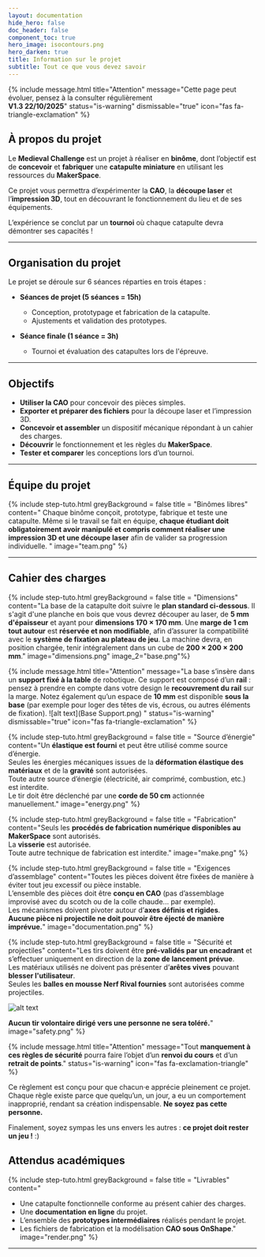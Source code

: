 ```yaml
---
layout: documentation
hide_hero: false
doc_header: false
component_toc: true
hero_image: isocontours.png
hero_darken: true
title: Information sur le projet
subtitle: Tout ce que vous devez savoir
---
```


{% include message.html title="Attention" message="Cette page peut évoluer, pensez à la consulter régulièrement  
**V1.3 22/10/2025**" status="is-warning" dismissable="true" icon="fas fa-triangle-exclamation" %}

## À propos du projet  

Le **Medieval Challenge** est un projet à réaliser en **binôme**, dont l’objectif est de **concevoir** et **fabriquer** une **catapulte miniature** en utilisant les ressources du **MakerSpace**.  

Ce projet vous permettra d’expérimenter la **CAO**, la **découpe laser** et l’**impression 3D**, tout en découvrant le fonctionnement du lieu et de ses équipements.  

L’expérience se conclut par un **tournoi** où chaque catapulte devra démontrer ses capacités !  

---

## Organisation du projet  

Le projet se déroule sur 6 séances réparties en trois étapes :

- **Séances de projet (5 séances = 15h)**  
   - Conception, prototypage et fabrication de la catapulte.  
   - Ajustements et validation des prototypes.  

- **Séance finale (1 séance = 3h)**  
   - Tournoi et évaluation des catapultes lors de l'épreuve.  

---

## Objectifs  

- **Utiliser la CAO** pour concevoir des pièces simples.  
- **Exporter et préparer des fichiers** pour la découpe laser et l’impression 3D.  
- **Concevoir et assembler** un dispositif mécanique répondant à un cahier des charges.  
- **Découvrir** le fonctionnement et les règles du **MakerSpace**.  
- **Tester et comparer** les conceptions lors d’un tournoi.  


---

## Équipe du projet  

{% include step-tuto.html
greyBackground = false
title = "Binômes libres"
content="
Chaque binôme conçoit, prototype, fabrique et teste une catapulte. Même si le travail se fait en équipe, **chaque étudiant doit obligatoirement avoir manipulé et compris comment réaliser une impression 3D et une découpe laser** afin de valider sa progression individuelle. "
image="team.png" %}   

---

## Cahier des charges

{% include step-tuto.html
greyBackground = false
title = "Dimensions"
content="La base de la catapulte doit suivre le **plan standard ci-dessous**.
Il s'agit d'une planche en bois que vous devrez découper au laser, de **5 mm d'épaisseur** et ayant pour **dimensions 170 × 170 mm**.
Une **marge de 1 cm tout autour** est **réservée et non modifiable**, afin d’assurer la compatibilité avec le **système de fixation au plateau de jeu**.
La machine devra, en position chargée, tenir intégralement dans un cube de **200 × 200 × 200 mm**."
image="dimensions.png" 
image_2="base.png"%}

{% include message.html title="Attention" message="La base s’insère dans un **support fixé à la table** de robotique. Ce support est composé d’un **rail** : pensez à prendre en compte dans votre design le **recouvrement du rail** sur la marge.
Notez également qu’un espace de **10 mm** est disponible **sous la base** (par exemple pour loger des têtes de vis, écrous, ou autres éléments de fixation).
![alt text](Base Support.png) " status="is-warning" dismissable="true" icon="fas fa-triangle-exclamation" %}

{% include step-tuto.html
greyBackground = false
title = "Source d’énergie"
content="Un **élastique est fourni** et peut être utilisé comme source d’énergie.  
Seules les énergies mécaniques issues de la **déformation élastique des matériaux** et de la **gravité** sont autorisées.  
Toute autre source d’énergie (électricité, air comprimé, combustion, etc.) est interdite.  
Le tir doit être déclenché par une **corde de 50 cm** actionnée manuellement."
image="energy.png" %}

{% include step-tuto.html
greyBackground = false
title = "Fabrication"
content="Seuls les **procédés de fabrication numérique disponibles au MakerSpace** sont autorisés.  
La **visserie** est autorisée.  
Toute autre technique de fabrication est interdite."
image="make.png" %}

{% include step-tuto.html
greyBackground = false
title = "Exigences d’assemblage"
content="Toutes les pièces doivent être fixées de manière à éviter tout jeu excessif ou pièce instable.  
L’ensemble des pièces doit être **conçu en CAO** (pas d’assemblage improvisé avec du scotch ou de la colle chaude... par exemple).  
Les mécanismes doivent pivoter autour d’**axes définis et rigides**.  
**Aucune pièce ni projectile ne doit pouvoir être éjecté de manière imprévue.**"
image="documentation.png" %}

{% include step-tuto.html
greyBackground = false
title = "Sécurité et projectiles"
content="Les tirs doivent être **pré-validés par un encadrant** et s’effectuer uniquement en direction de la **zone de lancement prévue**.  
Les matériaux utilisés ne doivent pas présenter d’**arêtes vives** pouvant **blesser l'utilisateur**.  
Seules les **balles en mousse Nerf Rival fournies** sont autorisées comme projectiles.  

![alt text](image.png)

**Aucun tir volontaire dirigé vers une personne ne sera toléré.**"
image="safety.png" %}

{% include message.html title="Attention" message="Tout **manquement à ces règles de sécurité** pourra faire l’objet d’un **renvoi du cours** et d’un **retrait de points**." status="is-warning"  icon="fas fa-exclamation-triangle" %}

Ce règlement est conçu pour que chacun·e apprécie pleinement ce projet. Chaque règle existe parce que quelqu’un, un jour, a eu un comportement inapproprié, rendant sa création indispensable. **Ne soyez pas cette personne.**

Finalement, soyez sympas les uns envers les autres : **ce projet doit rester un jeu !** :)  

## Attendus académiques 

{% include step-tuto.html
greyBackground = false
title = "Livrables"
content="
- Une catapulte fonctionnelle conforme au présent cahier des charges.  
- Une **documentation en ligne** du projet.  
- L’ensemble des **prototypes intermédiaires** réalisés pendant le projet.  
- Les fichiers de fabrication et la modélisation **CAO sous OnShape**."
image="render.png" %}

---
